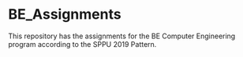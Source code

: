 # BE_Assignments
This repository has the assignments for the BE Computer Engineering program according to the SPPU 2019 Pattern.
